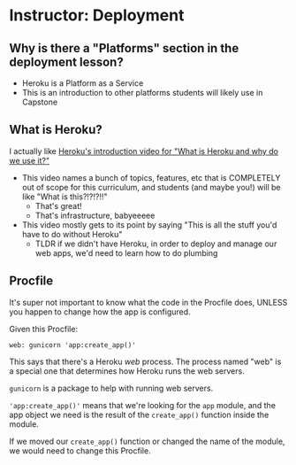 # Instructor: Deployment

## Why is there a "Platforms" section in the deployment lesson?

- Heroku is a Platform as a Service
- This is an introduction to other platforms students will likely use in Capstone

## What is Heroku?

I actually like [Heroku's introduction video for "What is Heroku and why do we use it?"](https://youtu.be/_N8Zf_nPZkQ)

- This video names a bunch of topics, features, etc that is COMPLETELY out of scope for this curriculum, and students (and maybe you!) will be like "What is this?!?!?!!"
  - That's great!
  - That's infrastructure, babyeeeee
- This video mostly gets to its point by saying "This is all the stuff you'd have to do without Heroku"
  - TLDR if we didn't have Heroku, in order to deploy and manage our web apps, we'd need to learn how to do plumbing

## Procfile

It's super not important to know what the code in the Procfile does, UNLESS you happen to change how the app is configured.

Given this Procfile:

```
web: gunicorn 'app:create_app()'
```

This says that there's a Heroku _web_ process. The process named "web" is a special one that determines how Heroku runs the web servers.

`gunicorn` is a package to help with running web servers.

`'app:create_app()'` means that we're looking for the `app` module, and the app object we need is the result of the `create_app()` function inside the module.

If we moved our `create_app()` function or changed the name of the module, we would need to change this Procfile.
